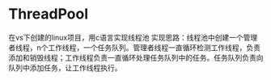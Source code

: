# ThreadPool
在vs下创建的linux项目，用c语言实现线程池
实现思路：线程池中创建一个管理者线程，n个工作线程，一个任务队列。管理者线程一直循环检测工作线程，负责添加和销毁线程；工作线程负责一直循环处理任务队列中的任务。任务队列负责向队列中添加任务，让工作线程执行。
